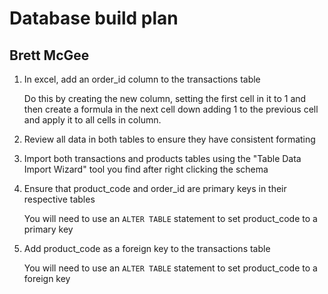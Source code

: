 # Database build plan
## Brett McGee

1) In excel, add an order_id column to the transactions table

    Do this by creating the new column, setting the first cell in it to 1 and then create a formula in the next cell down adding 1 to the previous cell and apply it to all         cells in column.
   
2) Review all data in both tables to ensure they have consistent formating
   
3) Import both transactions and products tables using the "Table Data Import Wizard" tool you find after right clicking the schema
   
4) Ensure that product_code and order_id are primary keys in their respective tables

   You will need to use an `ALTER TABLE` statement to set product_code to a primary key

8) Add product_code as a foreign key to the transactions table

   You will need to use an `ALTER TABLE` statement to set product_code to a foreign key
